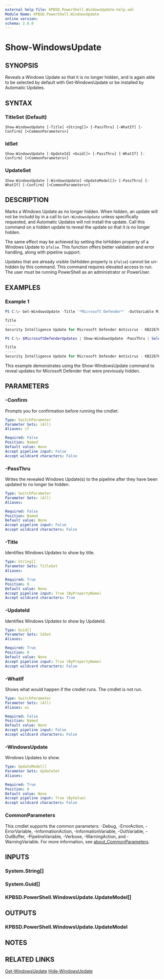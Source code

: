 ```yaml
---
external help file: KPBSD.PowerShell.WindowsUpdate-help.xml
Module Name: KPBSD.PowerShell.WindowsUpdate
online version:
schema: 2.0.0
---
```


# Show-WindowsUpdate

## SYNOPSIS
Reveals a Windows Update so that it is no longer hidden, and is again able to be selected by default with
Get-WindowsUpdate or be installed by Automatic Updates.

## SYNTAX

### TitleSet (Default)
```
Show-WindowsUpdate [-Title] <String[]> [-PassThru] [-WhatIf] [-Confirm] [<CommonParameters>]
```

### IdSet
```
Show-WindowsUpdate [-UpdateId] <Guid[]> [-PassThru] [-WhatIf] [-Confirm] [<CommonParameters>]
```

### UpdateSet
```
Show-WindowsUpdate [-WindowsUpdate] <UpdateModel[]> [-PassThru] [-WhatIf] [-Confirm] [<CommonParameters>]
```

## DESCRIPTION
Marks a Windows Update as no longer hidden. When hidden, an update will not be includd by in a call to
`Get-WindowsUpdate` unless specifically requested, and Automatic Updates will not install the update.
Call this command on a hidden update to reveal the update so that it is no longer hidden.

The same effect may be achieved by setting the IsHidden property of a Windows Update to `$false`. This function
offers better validation and error handling, along with pipeline support.

Updates that are already visible (IsHidden property is `$false`) cannot be un-hidden by this command. This
command requires elevated access to run. The user must be running PowerShell as an administrator or PowerUser.

## EXAMPLES

### Example 1
```powershell
PS C:\> Get-WindowsUpdate -Title '*Microsoft Defender*' -OutVariable MicrosoftDefenderUpdates -IncludeHidden | Select-Object -Property Title, UpdateId, IsHidden

Title                                                                                           UpdateId                             IsHidden    
-----                                                                                           --------                             ------------
Security Intelligence Update for Microsoft Defender Antivirus - KB2267602 (Version 1.359.852.0) 8b90b97d-5c4d-44c9-89a1-0260a178d00e True        

PS C:\> $MicrosoftDefenderUpdates | Show-WindowsUpdate -PassThru | Select-Object -Property Title, UpdateId, IsHidden

Title                                                                                           UpdateId                             IsHidden    
-----                                                                                           --------                             ------------
Security Intelligence Update for Microsoft Defender Antivirus - KB2267602 (Version 1.359.852.0) 8b90b97d-5c4d-44c9-89a1-0260a178d00e False        

```

This example demonstrates using the Show-WindowsUpdate command to reveal updates for Microsoft Defender that were previously hidden.

## PARAMETERS

### -Confirm
Prompts you for confirmation before running the cmdlet.

```yaml
Type: SwitchParameter
Parameter Sets: (All)
Aliases: cf

Required: False
Position: Named
Default value: None
Accept pipeline input: False
Accept wildcard characters: False
```

### -PassThru
Writes the revealed Windows Update(s) to the pipeline after they have been updated to no longer be hidden.

```yaml
Type: SwitchParameter
Parameter Sets: (All)
Aliases:

Required: False
Position: Named
Default value: None
Accept pipeline input: False
Accept wildcard characters: False
```

### -Title
Identifies Windows Updates to show by title.

```yaml
Type: String[]
Parameter Sets: TitleSet
Aliases:

Required: True
Position: 0
Default value: None
Accept pipeline input: True (ByPropertyName)
Accept wildcard characters: True
```

### -UpdateId
Identifies Windows Updates to show by UpdateId.

```yaml
Type: Guid[]
Parameter Sets: IdSet
Aliases:

Required: True
Position: 0
Default value: None
Accept pipeline input: True (ByPropertyName)
Accept wildcard characters: False
```

### -WhatIf
Shows what would happen if the cmdlet runs.
The cmdlet is not run.

```yaml
Type: SwitchParameter
Parameter Sets: (All)
Aliases: wi

Required: False
Position: Named
Default value: None
Accept pipeline input: False
Accept wildcard characters: False
```

### -WindowsUpdate
Windows Updates to show.

```yaml
Type: UpdateModel[]
Parameter Sets: UpdateSet
Aliases:

Required: True
Position: 0
Default value: None
Accept pipeline input: True (ByValue)
Accept wildcard characters: False
```

### CommonParameters
This cmdlet supports the common parameters: -Debug, -ErrorAction, -ErrorVariable, -InformationAction, -InformationVariable, -OutVariable, -OutBuffer, -PipelineVariable, -Verbose, -WarningAction, and -WarningVariable. For more information, see [about_CommonParameters](http://go.microsoft.com/fwlink/?LinkID=113216).

## INPUTS

### System.String[]

### System.Guid[]

### KPBSD.PowerShell.WindowsUpdate.UpdateModel[]

## OUTPUTS

### KPBSD.PowerShell.WindowsUpdate.UpdateModel

## NOTES

## RELATED LINKS
[Get-WindowsUpdate](./Get-WindowsUpdate.md)
[Hide-WindowsUpdate](./Hide-WindowsUpdate.md)